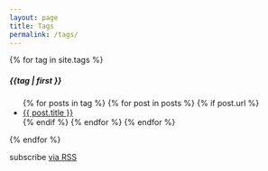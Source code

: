 ```yaml
---
layout: page
title: Tags
permalink: /tags/
---
```


<div class="home">
 
  {% for tag in site.tags %}
 <h5 class="page-heading">{{tag | first }}</h5>
    <ul>
    {% for posts in tag %}
      {% for post in posts %}
      {% if post.url %}
        <li><a href="{{ post.url }}">{{ post.title }}</a></li>
      {% endif %}
      {% endfor %}
    {% endfor %}
    </ul>
  {% endfor %}

  <p class="rss-subscribe">subscribe <a href="{{ "/feed.xml" | prepend: site.baseurl }}">via RSS</a></p>
  
</div>